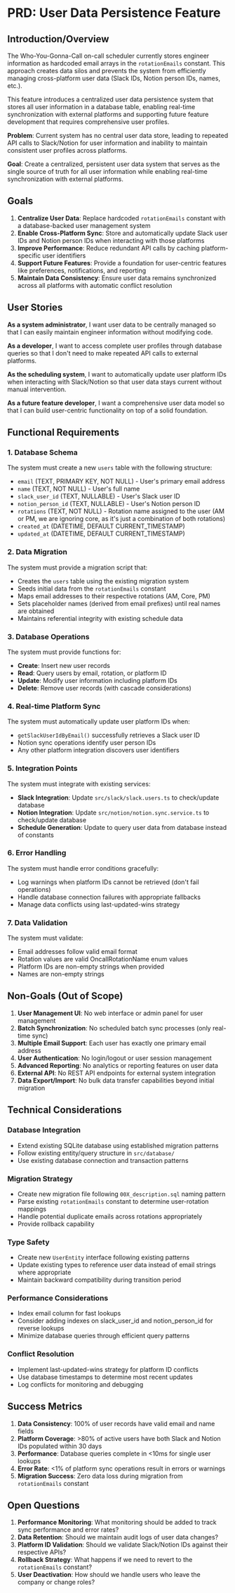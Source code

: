 # PRD: User Data Persistence Feature

## Introduction/Overview

The Who-You-Gonna-Call on-call scheduler currently stores engineer information as hardcoded email arrays in the `rotationEmails` constant. This approach creates data silos and prevents the system from efficiently managing cross-platform user data (Slack IDs, Notion person IDs, names, etc.).

This feature introduces a centralized user data persistence system that stores all user information in a database table, enabling real-time synchronization with external platforms and supporting future feature development that requires comprehensive user profiles.

**Problem**: Current system has no central user data store, leading to repeated API calls to Slack/Notion for user information and inability to maintain consistent user profiles across platforms.

**Goal**: Create a centralized, persistent user data system that serves as the single source of truth for all user information while enabling real-time synchronization with external platforms.

## Goals

1. **Centralize User Data**: Replace hardcoded `rotationEmails` constant with a database-backed user management system
2. **Enable Cross-Platform Sync**: Store and automatically update Slack user IDs and Notion person IDs when interacting with those platforms
3. **Improve Performance**: Reduce redundant API calls by caching platform-specific user identifiers
4. **Support Future Features**: Provide a foundation for user-centric features like preferences, notifications, and reporting
5. **Maintain Data Consistency**: Ensure user data remains synchronized across all platforms with automatic conflict resolution

## User Stories

**As a system administrator**, I want user data to be centrally managed so that I can easily maintain engineer information without modifying code.

**As a developer**, I want to access complete user profiles through database queries so that I don't need to make repeated API calls to external platforms.

**As the scheduling system**, I want to automatically update user platform IDs when interacting with Slack/Notion so that user data stays current without manual intervention.

**As a future feature developer**, I want a comprehensive user data model so that I can build user-centric functionality on top of a solid foundation.

## Functional Requirements

### 1. Database Schema

The system must create a new `users` table with the following structure:

- `email` (TEXT, PRIMARY KEY, NOT NULL) - User's primary email address
- `name` (TEXT, NOT NULL) - User's full name
- `slack_user_id` (TEXT, NULLABLE) - User's Slack user ID
- `notion_person_id` (TEXT, NULLABLE) - User's Notion person ID
- `rotations` (TEXT, NOT NULL) - Rotation name assigned to the user (AM or PM, we are ignoring core, as it's just a combination of both rotations)
- `created_at` (DATETIME, DEFAULT CURRENT_TIMESTAMP)
- `updated_at` (DATETIME, DEFAULT CURRENT_TIMESTAMP)

### 2. Data Migration

The system must provide a migration script that:

- Creates the `users` table using the existing migration system
- Seeds initial data from the `rotationEmails` constant
- Maps email addresses to their respective rotations (AM, Core, PM)
- Sets placeholder names (derived from email prefixes) until real names are obtained
- Maintains referential integrity with existing schedule data

### 3. Database Operations

The system must provide functions for:

- **Create**: Insert new user records
- **Read**: Query users by email, rotation, or platform ID
- **Update**: Modify user information including platform IDs
- **Delete**: Remove user records (with cascade considerations)

### 4. Real-time Platform Sync

The system must automatically update user platform IDs when:

- `getSlackUserIdByEmail()` successfully retrieves a Slack user ID
- Notion sync operations identify user person IDs
- Any other platform integration discovers user identifiers

### 5. Integration Points

The system must integrate with existing services:

- **Slack Integration**: Update `src/slack/slack.users.ts` to check/update database
- **Notion Integration**: Update `src/notion/notion.sync.service.ts` to check/update database
- **Schedule Generation**: Update to query user data from database instead of constants

### 6. Error Handling

The system must handle error conditions gracefully:

- Log warnings when platform IDs cannot be retrieved (don't fail operations)
- Handle database connection failures with appropriate fallbacks
- Manage data conflicts using last-updated-wins strategy

### 7. Data Validation

The system must validate:

- Email addresses follow valid email format
- Rotation values are valid OncallRotationName enum values
- Platform IDs are non-empty strings when provided
- Names are non-empty strings

## Non-Goals (Out of Scope)

1. **User Management UI**: No web interface or admin panel for user management
2. **Batch Synchronization**: No scheduled batch sync processes (only real-time sync)
3. **Multiple Email Support**: Each user has exactly one primary email address
4. **User Authentication**: No login/logout or user session management
5. **Advanced Reporting**: No analytics or reporting features on user data
6. **External API**: No REST API endpoints for external system integration
7. **Data Export/Import**: No bulk data transfer capabilities beyond initial migration

## Technical Considerations

### Database Integration

- Extend existing SQLite database using established migration patterns
- Follow existing entity/query structure in `src/database/`
- Use existing database connection and transaction patterns

### Migration Strategy

- Create new migration file following `00X_description.sql` naming pattern
- Parse existing `rotationEmails` constant to determine user-rotation mappings
- Handle potential duplicate emails across rotations appropriately
- Provide rollback capability

### Type Safety

- Create new `UserEntity` interface following existing patterns
- Update existing types to reference user data instead of email strings where appropriate
- Maintain backward compatibility during transition period

### Performance Considerations

- Index email column for fast lookups
- Consider adding indexes on slack_user_id and notion_person_id for reverse lookups
- Minimize database queries through efficient query patterns

### Conflict Resolution

- Implement last-updated-wins strategy for platform ID conflicts
- Use database timestamps to determine most recent updates
- Log conflicts for monitoring and debugging

## Success Metrics

1. **Data Consistency**: 100% of user records have valid email and name fields
2. **Platform Coverage**: >80% of active users have both Slack and Notion IDs populated within 30 days
3. **Performance**: Database queries complete in <10ms for single user lookups
4. **Error Rate**: <1% of platform sync operations result in errors or warnings
5. **Migration Success**: Zero data loss during migration from `rotationEmails` constant

## Open Questions

1. **Performance Monitoring**: What monitoring should be added to track sync performance and error rates?
2. **Data Retention**: Should we maintain audit logs of user data changes?
3. **Platform ID Validation**: Should we validate Slack/Notion IDs against their respective APIs?
4. **Rollback Strategy**: What happens if we need to revert to the `rotationEmails` constant?
5. **User Deactivation**: How should we handle users who leave the company or change roles?
